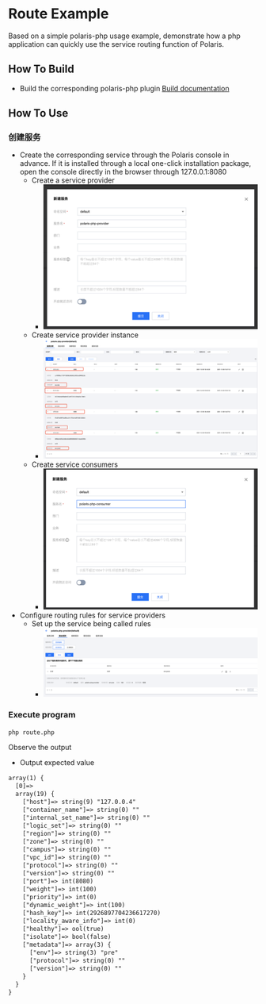 # Route Example

Based on a simple polaris-php usage example, demonstrate how a php application can quickly use the service routing function of Polaris.

## How To Build

- Build the corresponding polaris-php plugin [Build documentation](../../doc/HowToBuild.md)

## How To Use

### 创建服务

- Create the corresponding service through the Polaris console in advance. If it is installed through a local one-click installation package, open the console directly in the browser through 127.0.0.1:8080
  - Create a service provider
    - ![create_provider_service](./image/create-php-provider.png)
  - Create service provider instance
    - ![create_provider_instance](./image/create-php-provider-instance.png)
  - Create service consumers
    - ![create_provider_service](./image/create-php-consumer.png)
- Configure routing rules for service providers
  - Set up the service being called rules
    - ![setting_ratelimit](./image/create-php-provider-route-rule.png)


### Execute program

```shell
php route.php
```

Observe the output

- Output expected value

```
array(1) {
  [0]=>
  array(19) {
    ["host"]=> string(9) "127.0.0.4"
    ["container_name"]=> string(0) ""
    ["internal_set_name"]=> string(0) ""
    ["logic_set"]=> string(0) ""
    ["region"]=> string(0) ""
    ["zone"]=> string(0) ""
    ["campus"]=> string(0) ""
    ["vpc_id"]=> string(0) ""
    ["protocol"]=> string(0) ""
    ["version"]=> string(0) ""
    ["port"]=> int(8080)
    ["weight"]=> int(100)
    ["priority"]=> int(0)
    ["dynamic_weight"]=> int(100)
    ["hash_key"]=> int(2926897704236617270)
    ["locality_aware_info"]=> int(0)
    ["healthy"]=> ool(true)
    ["isolate"]=> bool(false)
    ["metadata"]=> array(3) {
      ["env"]=> string(3) "pre"
      ["protocol"]=> string(0) ""
      ["version"]=> string(0) ""
    }
  }
}
```
